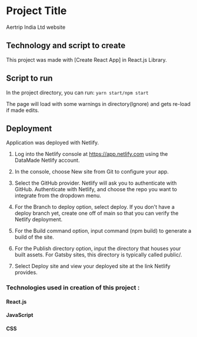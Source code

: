 # Project Title

Aertrip India Ltd website

## Technology and script to create

This project was made with [Create React App] in React.js Library.

## Script to run

In the project directory, you can run: `yarn start/npm start`

The page will load with some warnings in directory(Ignore) and gets re-load if made edits.

## Deployment

Application was deployed with Netlify.

1. Log into the Netlify console at https://app.netlify.com using the DataMade Netlify account.

2. In the console, choose New site from Git to configure your app.

3. Select the GitHub provider. Netlify will ask you to authenticate with GitHub. Authenticate with Netlify, and choose the repo you want to integrate from the dropdown menu.

4. For the Branch to deploy option, select deploy. If you don't have a deploy branch yet, create one off of main so that you can verify the Netlify deployment.

5. For the Build command option, input command (npm build) to generate a build of the site.

6. For the Publish directory option, input the directory that houses your built assets. For Gatsby sites, this directory is typically called public/.

7. Select Deploy site and view your deployed site at the link Netlify provides.

### Technologies used in creation of this project :

#### React.js
#### JavaScript 
#### CSS 

